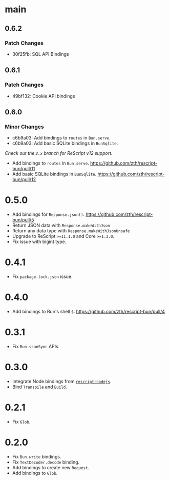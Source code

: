 # main

## 0.6.2

### Patch Changes

- 30f25fb: SQL API Bindings

## 0.6.1

### Patch Changes

- 49bf132: Cookie API bindings

## 0.6.0

### Minor Changes

- c6b9a03: Add bindings to `routes` in `Bun.serve`.
- c6b9a03: Add basic SQLite bindings in `BunSqlite`.

_Check out the `2.x` branch for ReScript v12 support._

- Add bindings to `routes` in `Bun.serve`. https://github.com/zth/rescript-bun/pull/11
- Add basic SQLite bindings in `BunSqlite`. https://github.com/zth/rescript-bun/pull/12

# 0.5.0

- Add bindings for `Response.json()`. https://github.com/zth/rescript-bun/pull/5
- Return JSON data with `Response.makeWithJson`
- Return any data type with `Response.makeWithJsonUnsafe`
- Upgrade to ReScript `>=11.1.0` and Core `>=1.3.0`.
- Fix issue with bigint type.

# 0.4.1

- Fix `package-lock.json` issue.

# 0.4.0

- Add bindings to Bun's shell `$`. https://github.com/zth/rescript-bun/pull/4

# 0.3.1

- Fix `Bun.scanSync` APIs.

# 0.3.0

- Integrate Node bindings from [`rescript-nodejs`](https://github.com/TheSpyder/rescript-nodejs).
- Bind `Transpile` and `Build`.

# 0.2.1

- Fix `Glob`.

# 0.2.0

- Fix `Bun.write` bindings.
- Fix `TextDecoder.decode` binding.
- Add bindings to create new `Request`.
- Add bindings to `Glob`.
